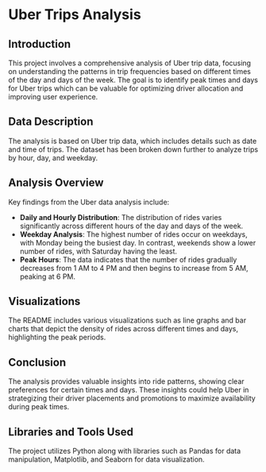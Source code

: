 # Uber Trips Analysis

## Introduction
This project involves a comprehensive analysis of Uber trip data, focusing on understanding the patterns in trip frequencies based on different times of the day and days of the week. The goal is to identify peak times and days for Uber trips which can be valuable for optimizing driver allocation and improving user experience.

## Data Description
The analysis is based on Uber trip data, which includes details such as date and time of trips. The dataset has been broken down further to analyze trips by hour, day, and weekday.

## Analysis Overview
Key findings from the Uber data analysis include:
- **Daily and Hourly Distribution**: The distribution of rides varies significantly across different hours of the day and days of the week.
- **Weekday Analysis**: The highest number of rides occur on weekdays, with Monday being the busiest day. In contrast, weekends show a lower number of rides, with Saturday having the least.
- **Peak Hours**: The data indicates that the number of rides gradually decreases from 1 AM to 4 PM and then begins to increase from 5 AM, peaking at 6 PM.

## Visualizations
The README includes various visualizations such as line graphs and bar charts that depict the density of rides across different times and days, highlighting the peak periods.

## Conclusion
The analysis provides valuable insights into ride patterns, showing clear preferences for certain times and days. These insights could help Uber in strategizing their driver placements and promotions to maximize availability during peak times.

## Libraries and Tools Used
The project utilizes Python along with libraries such as Pandas for data manipulation, Matplotlib, and Seaborn for data visualization.

